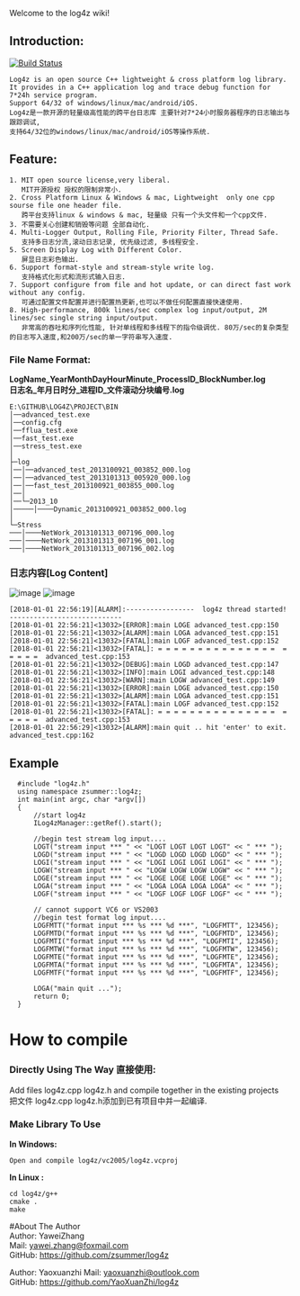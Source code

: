 Welcome to the log4z wiki!  
## Introduction:  
[![Build Status](https://travis-ci.org/zsummer/log4z.svg?branch=master)](https://travis-ci.org/zsummer/log4z)
```
Log4z is an open source C++ lightweight & cross platform log library.   
It provides in a C++ application log and trace debug function for 7*24h service program.  
Support 64/32 of windows/linux/mac/android/iOS.   
Log4z是一款开源的轻量级高性能的跨平台日志库 主要针对7*24小时服务器程序的日志输出与跟踪调试,   
支持64/32位的windows/linux/mac/android/iOS等操作系统.  
```
## Feature:  
```
1. MIT open source license,very liberal.  
   MIT开源授权 授权的限制非常小.  
2. Cross Platform Linux & Windows & mac, Lightweight  only one cpp sourse file one header file.  
   跨平台支持linux & windows & mac, 轻量级 只有一个头文件和一个cpp文件.  
3. 不需要关心创建和销毁等问题 全部自动化.  
4. Multi-Logger Output, Rolling File, Priority Filter, Thread Safe.  
   支持多日志分流,滚动日志记录, 优先级过滤, 多线程安全.
5. Screen Display Log with Different Color.  
   屏显日志彩色输出.  
6. Support format-style and stream-style write log.  
   支持格式化形式和流形式输入日志.    
7. Support configure from file and hot update, or can direct fast work without any config.  
   可通过配置文件配置并进行配置热更新,也可以不做任何配置直接快速使用.   
8. High-performance, 800k lines/sec complex log input/output, 2M lines/sec single string input/output.  
   非常高的吞吐和序列化性能, 针对单线程和多线程下的指令级调优. 80万/sec的复杂类型的日志写入速度,和200万/sec的单一字符串写入速度.    

```
### File Name Format:   
**LogName_YearMonthDayHourMinute_ProcessID_BlockNumber.log**  
**日志名_年月日时分_进程ID_文件滚动分块编号.log**  
  
```   
E:\GITHUB\LOG4Z\PROJECT\BIN  
│──advanced_test.exe  
│──config.cfg  
│──fflua_test.exe  
│──fast_test.exe  
│──stress_test.exe  
│  
├─log  
│──│──advanced_test_2013100921_003852_000.log  
│──│──advanced_test_2013101313_005920_000.log    
│──│──fast_test_2013100921_003855_000.log  
│──│  
│──└─2013_10  
│─────│────Dynamic_2013100921_003852_000.log  
│  
└─Stress  
───│────NetWork_2013101313_007196_000.log  
───│────NetWork_2013101313_007196_001.log  
───│────NetWork_2013101313_007196_002.log  
```  
### 日志内容[Log Content]  
![image](https://user-images.githubusercontent.com/14124918/34468586-0e48a96c-ef47-11e7-815d-d3188f5615ef.png)
![image](https://user-images.githubusercontent.com/14124918/34468617-b94d1974-ef47-11e7-809a-5712623a6064.png)

```
[2018-01-01 22:56:19][ALARM]:-----------------  log4z thread started!   ----------------------------
[2018-01-01 22:56:21]<13032>[ERROR]:main LOGE advanced_test.cpp:150
[2018-01-01 22:56:21]<13032>[ALARM]:main LOGA advanced_test.cpp:151
[2018-01-01 22:56:21]<13032>[FATAL]:main LOGF advanced_test.cpp:152
[2018-01-01 22:56:21]<13032>[FATAL]: = = = = = = = = = = = = = = =  = = = = =  advanced_test.cpp:153
[2018-01-01 22:56:21]<13032>[DEBUG]:main LOGD advanced_test.cpp:147
[2018-01-01 22:56:21]<13032>[INFO]:main LOGI advanced_test.cpp:148
[2018-01-01 22:56:21]<13032>[WARN]:main LOGW advanced_test.cpp:149
[2018-01-01 22:56:21]<13032>[ERROR]:main LOGE advanced_test.cpp:150
[2018-01-01 22:56:21]<13032>[ALARM]:main LOGA advanced_test.cpp:151
[2018-01-01 22:56:21]<13032>[FATAL]:main LOGF advanced_test.cpp:152
[2018-01-01 22:56:21]<13032>[FATAL]: = = = = = = = = = = = = = = =  = = = = =  advanced_test.cpp:153
[2018-01-01 22:56:29]<13032>[ALARM]:main quit .. hit 'enter' to exit. advanced_test.cpp:162
```
## Example  
```  
  #include "log4z.h"  
  using namespace zsummer::log4z;  
  int main(int argc, char *argv[])  
  {  
      //start log4z  
      ILog4zManager::getRef().start();  
      
      //begin test stream log input....  
      LOGT("stream input *** " << "LOGT LOGT LOGT LOGT" << " *** ");  
      LOGD("stream input *** " << "LOGD LOGD LOGD LOGD" << " *** ");  
      LOGI("stream input *** " << "LOGI LOGI LOGI LOGI" << " *** ");  
      LOGW("stream input *** " << "LOGW LOGW LOGW LOGW" << " *** ");  
      LOGE("stream input *** " << "LOGE LOGE LOGE LOGE" << " *** ");  
      LOGA("stream input *** " << "LOGA LOGA LOGA LOGA" << " *** ");  
      LOGF("stream input *** " << "LOGF LOGF LOGF LOGF" << " *** ");  
  
      // cannot support VC6 or VS2003  
      //begin test format log input....  
      LOGFMTT("format input *** %s *** %d ***", "LOGFMTT", 123456);  
      LOGFMTD("format input *** %s *** %d ***", "LOGFMTD", 123456);  
      LOGFMTI("format input *** %s *** %d ***", "LOGFMTI", 123456);  
      LOGFMTW("format input *** %s *** %d ***", "LOGFMTW", 123456);  
      LOGFMTE("format input *** %s *** %d ***", "LOGFMTE", 123456);  
      LOGFMTA("format input *** %s *** %d ***", "LOGFMTA", 123456);  
      LOGFMTF("format input *** %s *** %d ***", "LOGFMTF", 123456);  
  
      LOGA("main quit ...");  
      return 0;  
  }  
```  

# How to compile  
### Directly Using The Way 直接使用:    
Add files log4z.cpp log4z.h and compile together in the existing projects  
把文件 log4z.cpp log4z.h添加到已有项目中并一起编译.  
### Make Library To Use   
**In Windows:**  
```
Open and compile log4z/vc2005/log4z.vcproj
```  
**In Linux :**   
```
cd log4z/g++   
cmake .   
make   
```  
#About The Author  
Author: YaweiZhang  
Mail: yawei.zhang@foxmail.com  
GitHub: https://github.com/zsummer/log4z  

Author: Yaoxuanzhi 
Mail: yaoxuanzhi@outlook.com  
GitHub: https://github.com/YaoXuanZhi/log4z
